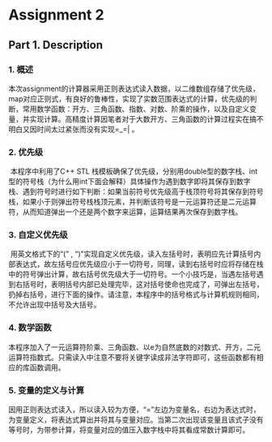 # Assignment 2



## Part 1. Description





### 1. 概述

​    本次assignment的计算器采用正则表达式读入数据，以二维数组存储了优先级，map对应正则式，有良好的鲁棒性，实现了实数范围表达式的计算，优先级的判断，常用数学函数：开方、三角函数、指数、对数、阶乘的操作，以及自定义变量，并实现计算。高精度计算因笔者对于大数开方、三角函数的计算过程实在搞不明白又因时间太过紧张而没有实现=_=| 。

### 2. 优先级

​    本程序中利用了C++ STL 栈模板确保了优先级，分别用double型的数字栈、int型的符号栈（为什么用int下面会解释）具体操作为遇到数字即将其保存到数字栈、遇到符号时进行如下判断：如果当前符号优先级高于栈顶符号将其保存到符号栈，如果小于则弹出符号栈栈顶元素，并判断该符号是一元运算符还是二元运算符，从而知道弹出一个还是两个数字来运算，运算结果再次保存到数字栈。

### 3. 自定义优先级

​    用英文格式下的“(”   ,   “)”实现自定义优先级，读入左括号时，表明应先计算括号内部表达式，故左括号应优先级应小于一切符号，同理，读到右括号时应将存储在栈中的符号弹出计算，故右括号优先级大于一切符号。一个小技巧是，当遇左括号遇到右括号时，表明括号内部已处理完毕，这对括号使命也完成了，可弹出左括号，扔掉右括号，进行下面的操作。请注意，本程序中的括号格式与计算机规则相同，不允许出现中括号及大括号。

### 4. 数学函数

​    本程序加入了一元运算符阶乘、三角函数、以e为自然底数的对数式、开方，二元运算符指数式。只需读入中注意不要将关键字读成非法字符即可，这些函数都有相应的库函数调用。

### 5. 变量的定义与计算

​    因用正则表达式读入，所以读入较为方便，“=”左边为变量名，右边为表达式时，为变量定义，将表达式算出并将其与变量对应。当第二次出现该变量且该式子没有等号时，为带参计算，将变量对应的值压入数字栈中将其看成常数计算即可。

